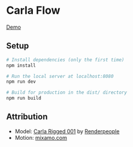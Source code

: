 # Carla Flow

[Demo](https://carla-flow.vercel.app/)

## Setup

```bash
# Install dependencies (only the first time)
npm install

# Run the local server at localhost:8080
npm run dev

# Build for production in the dist/ directory
npm run build
```

## Attribution

- Model: [Carla Rigged 001](https://sketchfab.com/3d-models/carla-rigged-001-rigged-3d-business-women-acf520f450d14dd799f98a6fede3edf5) by [Renderpeople](https://renderpeople.com/)
- Motion: [mixamo.com](https://www.mixamo.com/)
